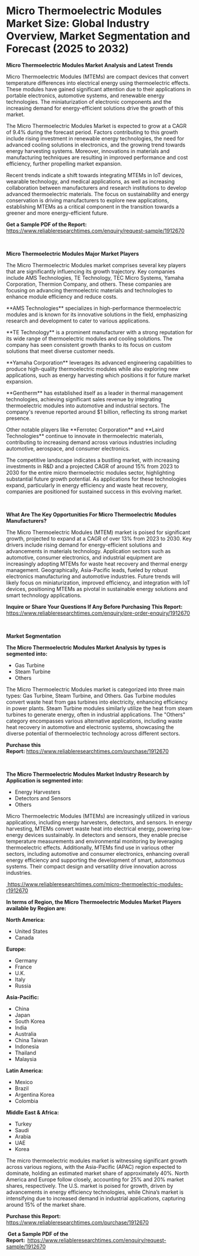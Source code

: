 <p><h1>Micro Thermoelectric Modules Market Size: Global Industry Overview, Market Segmentation and Forecast (2025 to 2032)</h1></p><p><strong>Micro Thermoelectric Modules Market Analysis and Latest Trends</strong></p>
<p><p>Micro Thermoelectric Modules (MTEMs) are compact devices that convert temperature differences into electrical energy using thermoelectric effects. These modules have gained significant attention due to their applications in portable electronics, automotive systems, and renewable energy technologies. The miniaturization of electronic components and the increasing demand for energy-efficient solutions drive the growth of this market.</p><p>The Micro Thermoelectric Modules Market is expected to grow at a CAGR of 9.4% during the forecast period. Factors contributing to this growth include rising investment in renewable energy technologies, the need for advanced cooling solutions in electronics, and the growing trend towards energy harvesting systems. Moreover, innovations in materials and manufacturing techniques are resulting in improved performance and cost efficiency, further propelling market expansion.</p><p>Recent trends indicate a shift towards integrating MTEMs in IoT devices, wearable technology, and medical applications, as well as increasing collaboration between manufacturers and research institutions to develop advanced thermoelectric materials. The focus on sustainability and energy conservation is driving manufacturers to explore new applications, establishing MTEMs as a critical component in the transition towards a greener and more energy-efficient future.</p></p>
<p><strong>Get a Sample PDF of the Report:&nbsp;</strong> <a href="https://www.reliableresearchtimes.com/enquiry/request-sample/1912670?utm_campaign=3326&utm_medium=2&utm_source=Github&utm_content=ia&utm_term=12042025&utm_id=micro-thermoelectric-modules">https://www.reliableresearchtimes.com/enquiry/request-sample/1912670</a></p>
<p>&nbsp;</p>
<p><strong>Micro Thermoelectric Modules Major Market Players</strong></p>
<p><p>The Micro Thermoelectric Modules market comprises several key players that are significantly influencing its growth trajectory. Key companies include AMS Technologies, TE Technology, TEC Micro Systems, Yamaha Corporation, Thermion Company, and others. These companies are focusing on advancing thermoelectric materials and technologies to enhance module efficiency and reduce costs.</p><p>**AMS Technologies** specializes in high-performance thermoelectric modules and is known for its innovative solutions in the field, emphasizing research and development to cater to various applications.</p><p>**TE Technology** is a prominent manufacturer with a strong reputation for its wide range of thermoelectric modules and cooling solutions. The company has seen consistent growth thanks to its focus on custom solutions that meet diverse customer needs. </p><p>**Yamaha Corporation** leverages its advanced engineering capabilities to produce high-quality thermoelectric modules while also exploring new applications, such as energy harvesting which positions it for future market expansion. </p><p>**Gentherm** has established itself as a leader in thermal management technologies, achieving significant sales revenue by integrating thermoelectric modules into automotive and industrial sectors. The company's revenue reported around $1 billion, reflecting its strong market presence.</p><p>Other notable players like **Ferrotec Corporation** and **Laird Technologies** continue to innovate in thermoelectric materials, contributing to increasing demand across various industries including automotive, aerospace, and consumer electronics.</p><p>The competitive landscape indicates a bustling market, with increasing investments in R&D and a projected CAGR of around 15% from 2023 to 2030 for the entire micro thermoelectric modules sector, highlighting substantial future growth potential. As applications for these technologies expand, particularly in energy efficiency and waste heat recovery, companies are positioned for sustained success in this evolving market.</p></p>
<p>&nbsp;</p>
<p><strong>What Are The Key Opportunities For Micro Thermoelectric Modules Manufacturers?</strong></p>
<p><p>The Micro Thermoelectric Modules (MTEM) market is poised for significant growth, projected to expand at a CAGR of over 13% from 2023 to 2030. Key drivers include rising demand for energy-efficient solutions and advancements in materials technology. Application sectors such as automotive, consumer electronics, and industrial equipment are increasingly adopting MTEMs for waste heat recovery and thermal energy management. Geographically, Asia-Pacific leads, fueled by robust electronics manufacturing and automotive industries. Future trends will likely focus on miniaturization, improved efficiency, and integration with IoT devices, positioning MTEMs as pivotal in sustainable energy solutions and smart technology applications.</p></p>
<p><strong>Inquire or Share Your Questions If Any Before Purchasing This Report:</strong> <a href="https://www.reliableresearchtimes.com/enquiry/pre-order-enquiry/1912670?utm_campaign=3326&utm_medium=2&utm_source=Github&utm_content=ia&utm_term=12042025&utm_id=micro-thermoelectric-modules">https://www.reliableresearchtimes.com/enquiry/pre-order-enquiry/1912670</a></p>
<p>&nbsp;</p>
<p><strong>Market Segmentation</strong></p>
<p><strong>The Micro Thermoelectric Modules Market Analysis by types is segmented into:</strong></p>
<p><ul><li>Gas Turbine</li><li>Steam Turbine</li><li>Others</li></ul></p>
<p><p>The Micro Thermoelectric Modules market is categorized into three main types: Gas Turbine, Steam Turbine, and Others. Gas Turbine modules convert waste heat from gas turbines into electricity, enhancing efficiency in power plants. Steam Turbine modules similarly utilize the heat from steam turbines to generate energy, often in industrial applications. The "Others" category encompasses various alternative applications, including waste heat recovery in automotive and electronic systems, showcasing the diverse potential of thermoelectric technology across different sectors.</p></p>
<p><strong>Purchase this Report:&nbsp;</strong><a href="https://www.reliableresearchtimes.com/purchase/1912670?utm_campaign=3326&utm_medium=2&utm_source=Github&utm_content=ia&utm_term=12042025&utm_id=micro-thermoelectric-modules">https://www.reliableresearchtimes.com/purchase/1912670</a></p>
<p>&nbsp;</p>
<p><strong>The Micro Thermoelectric Modules Market Industry Research by Application is segmented into:</strong></p>
<p><ul><li>Energy Harvesters</li><li>Detectors and Sensors</li><li>Others</li></ul></p>
<p><p>Micro Thermoelectric Modules (MTEMs) are increasingly utilized in various applications, including energy harvesters, detectors, and sensors. In energy harvesting, MTEMs convert waste heat into electrical energy, powering low-energy devices sustainably. In detectors and sensors, they enable precise temperature measurements and environmental monitoring by leveraging thermoelectric effects. Additionally, MTEMs find use in various other sectors, including automotive and consumer electronics, enhancing overall energy efficiency and supporting the development of smart, autonomous systems. Their compact design and versatility drive innovation across industries.</p></p>
<p><a href="https://www.reliableresearchtimes.com/micro-thermoelectric-modules-r1912670?utm_campaign=3326&utm_medium=2&utm_source=Github&utm_content=ia&utm_term=12042025&utm_id=micro-thermoelectric-modules">&nbsp;https://www.reliableresearchtimes.com/micro-thermoelectric-modules-r1912670</a></p>
<p><strong>In terms of Region, the Micro Thermoelectric Modules Market Players available by Region are:</strong></p>
<p>
    <p> <strong> North America: </strong>
        <ul>
            <li>United States</li>
            <li>Canada</li>
        </ul>
        </p> 
    <p> <strong> Europe: </strong>
        <ul>
            <li>Germany</li>
            <li>France</li>
            <li>U.K.</li>
            <li>Italy</li>
            <li>Russia</li>
        </ul>
        </p> 
    <p> <strong> Asia-Pacific: </strong>
        <ul>
            <li>China</li>
            <li>Japan</li>
            <li>South Korea</li>
            <li>India</li>
            <li>Australia</li>
            <li>China Taiwan</li>
            <li>Indonesia</li>
            <li>Thailand</li>
            <li>Malaysia</li>
        </ul>
        </p> 
    <p> <strong> Latin America: </strong>
        <ul>
            <li>Mexico</li>
            <li>Brazil</li>
            <li>Argentina Korea</li>
            <li>Colombia</li>
        </ul>
        </p> 
    <p> <strong> Middle East & Africa: </strong>
        <ul>
            <li>Turkey</li>
            <li>Saudi</li>
            <li>Arabia</li>
            <li>UAE</li>
            <li>Korea</li>
        </ul>
    </p>
    </p>
<p><p>The micro thermoelectric modules market is witnessing significant growth across various regions, with the Asia-Pacific (APAC) region expected to dominate, holding an estimated market share of approximately 40%. North America and Europe follow closely, accounting for 25% and 20% market shares, respectively. The U.S. market is poised for growth, driven by advancements in energy efficiency technologies, while China’s market is intensifying due to increased demand in industrial applications, capturing around 15% of the market share.</p></p>
<p><strong>Purchase this Report: </strong><a href="https://www.reliableresearchtimes.com/purchase/1912670?utm_campaign=3326&utm_medium=2&utm_source=Github&utm_content=ia&utm_term=12042025&utm_id=micro-thermoelectric-modules">https://www.reliableresearchtimes.com/purchase/1912670</a></p>
<p>&nbsp;<strong>Get a Sample PDF of the Report:&nbsp;&nbsp;</strong><a href="https://www.reliableresearchtimes.com/enquiry/request-sample/1912670?utm_campaign=3326&utm_medium=2&utm_source=Github&utm_content=ia&utm_term=12042025&utm_id=micro-thermoelectric-modules">https://www.reliableresearchtimes.com/enquiry/request-sample/1912670</a></p>
<p><strong></strong></p>
<p><p></p><p></p><p></p></p>